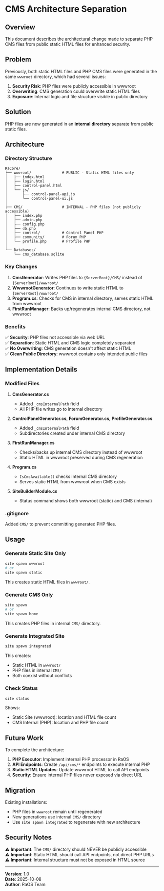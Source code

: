 # CMS Architecture Separation

## Overview

This document describes the architectural change made to separate PHP CMS files from public static HTML files for enhanced security.

## Problem

Previously, both static HTML files and PHP CMS files were generated in the same `wwwroot` directory, which had several issues:

1. **Security Risk**: PHP files were publicly accessible in wwwroot
2. **Overwriting**: CMS generation could overwrite static HTML files
3. **Exposure**: Internal logic and file structure visible in public directory

## Solution

PHP files are now generated in an **internal directory** separate from public static files.

## Architecture

### Directory Structure

```
RaCore/
├── wwwroot/              # PUBLIC - Static HTML files only
│   ├── index.html
│   ├── login.html
│   ├── control-panel.html
│   └── js/
│       ├── control-panel-api.js
│       └── control-panel-ui.js
│
├── CMS/                  # INTERNAL - PHP files (not publicly accessible)
│   ├── index.php
│   ├── admin.php
│   ├── config.php
│   ├── db.php
│   ├── control/          # Control Panel PHP
│   ├── community/        # Forum PHP
│   └── profile.php       # Profile PHP
│
└── Databases/
    └── cms_database.sqlite
```

### Key Changes

1. **CmsGenerator**: Writes PHP files to `{ServerRoot}/CMS/` instead of `{ServerRoot}/wwwroot/`
2. **WwwrootGenerator**: Continues to write static HTML to `{ServerRoot}/wwwroot/`
3. **Program.cs**: Checks for CMS in internal directory, serves static HTML from wwwroot
4. **FirstRunManager**: Backs up/regenerates internal CMS directory, not wwwroot

### Benefits

✅ **Security**: PHP files not accessible via web URL  
✅ **Separation**: Static HTML and CMS logic completely separated  
✅ **No Overwriting**: CMS generation doesn't affect static HTML  
✅ **Clean Public Directory**: wwwroot contains only intended public files  

## Implementation Details

### Modified Files

1. **CmsGenerator.cs**
   - Added `_cmsInternalPath` field
   - All PHP file writes go to internal directory
   
2. **ControlPanelGenerator.cs**, **ForumGenerator.cs**, **ProfileGenerator.cs**
   - Added `_cmsInternalPath` field
   - Subdirectories created under internal CMS directory

3. **FirstRunManager.cs**
   - Checks/backs up internal CMS directory instead of wwwroot
   - Static HTML in wwwroot preserved during CMS regeneration

4. **Program.cs**
   - `IsCmsAvailable()` checks internal CMS directory
   - Serves static HTML from wwwroot when CMS exists

5. **SiteBuilderModule.cs**
   - Status command shows both wwwroot (static) and CMS (internal)

### .gitignore

Added `CMS/` to prevent committing generated PHP files.

## Usage

### Generate Static Site Only

```bash
site spawn wwwroot
# or
site spawn static
```

This creates static HTML files in `wwwroot/`.

### Generate CMS Only

```bash
site spawn
# or
site spawn home
```

This creates PHP files in internal `CMS/` directory.

### Generate Integrated Site

```bash
site spawn integrated
```

This creates:
- Static HTML in `wwwroot/`
- PHP files in internal `CMS/`
- Both coexist without conflicts

### Check Status

```bash
site status
```

Shows:
- Static Site (wwwroot): location and HTML file count
- CMS Internal (PHP): location and PHP file count

## Future Work

To complete the architecture:

1. **PHP Executor**: Implement internal PHP processor in RaOS
2. **API Endpoints**: Create `/api/cms/*` endpoints to execute internal PHP
3. **Static HTML Updates**: Update wwwroot HTML to call API endpoints
4. **Security**: Ensure internal PHP files never exposed via direct URL

## Migration

Existing installations:
- PHP files in `wwwroot` remain until regenerated
- New generations use internal `CMS/` directory
- Use `site spawn integrated` to regenerate with new architecture

## Security Notes

⚠️ **Important**: The `CMS/` directory should NEVER be publicly accessible  
⚠️ **Important**: Static HTML should call API endpoints, not direct PHP URLs  
⚠️ **Important**: Internal structure must not be exposed in HTML source  

---

**Version**: 1.0  
**Date**: 2025-10-08  
**Author**: RaOS Team
